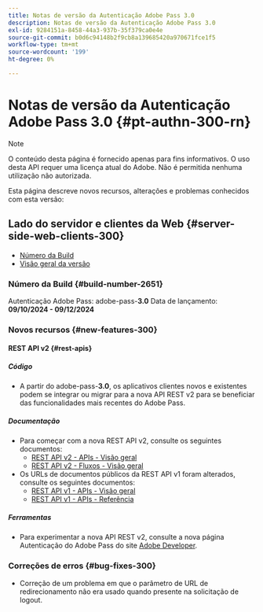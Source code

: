 ```yaml
---
title: Notas de versão da Autenticação Adobe Pass 3.0
description: Notas de versão da Autenticação Adobe Pass 3.0
exl-id: 9284151a-8458-44a3-937b-35f379ca0e4e
source-git-commit: b0d6c94148b2f9cb8a139685420a970671fce1f5
workflow-type: tm+mt
source-wordcount: '199'
ht-degree: 0%

---
```


# Notas de versão da Autenticação Adobe Pass 3.0 {#pt-authn-300-rn}

>[!NOTE]
>
>O conteúdo desta página é fornecido apenas para fins informativos. O uso desta API requer uma licença atual do Adobe. Não é permitida nenhuma utilização não autorizada.

Esta página descreve novos recursos, alterações e problemas conhecidos com esta versão:

## Lado do servidor e clientes da Web {#server-side-web-clients-300}

* [Número da Build](#build-number-300)
* [Visão geral da versão](#release-overview-300)

### Número da Build {#build-number-2651}

Autenticação Adobe Pass: adobe-pass-**3.0**
Data de lançamento: **09/10/2024 - 09/12/2024**

### Novos recursos {#new-features-300}

#### REST API v2 {#rest-apis}

##### Código

* A partir do adobe-pass-**3.0**, os aplicativos clientes novos e existentes podem se integrar ou migrar para a nova API REST v2 para se beneficiar das funcionalidades mais recentes do Adobe Pass.

##### Documentação

* Para começar com a nova REST API v2, consulte os seguintes documentos:
   * [REST API v2 - APIs - Visão geral](../integration-guide-programmers/rest-apis/rest-api-v2/apis/rest-api-v2-apis-overview.md)
   * [REST API v2 - Fluxos - Visão geral](../integration-guide-programmers/rest-apis/rest-api-v2/flows/rest-api-v2-flows-overview.md)
* Os URLs de documentos públicos da REST API v1 foram alterados, consulte os seguintes documentos:
   * [REST API v1 - APIs - Visão geral](../integration-guide-programmers/legacy/rest-api-v1/rest-api-overview.md)
   * [REST API v1 - APIs - Referência](../integration-guide-programmers/legacy/rest-api-v1/rest-api-reference.md)

##### Ferramentas

* Para experimentar a nova API REST v2, consulte a nova página Autenticação do Adobe Pass do site [Adobe Developer](https://developer.adobe.com/adobe-pass).

### Correções de erros {#bug-fixes-300}

* Correção de um problema em que o parâmetro de URL de redirecionamento não era usado quando presente na solicitação de logout.
